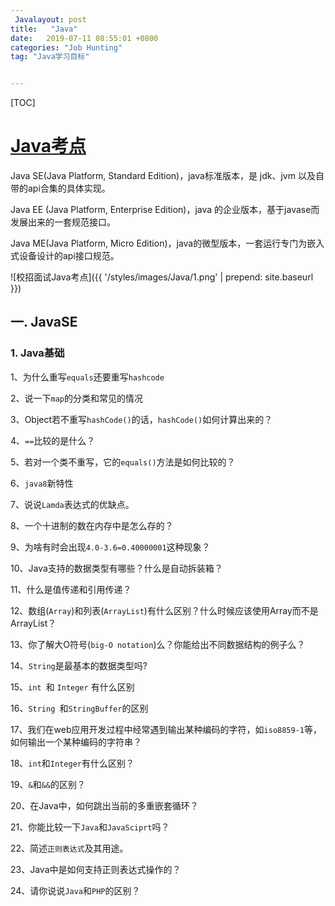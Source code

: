 ```yaml
---
 Javalayout: post
title:   "Java"
date:   2019-07-11 08:55:01 +0800
categories: "Job Hunting"
tag: "Java学习目标"


---
```


[TOC]

# [Java考点](https://www.nowcoder.com/discuss/161991)

Java SE(Java Platform, Standard Edition)，java标准版本，是 jdk、jvm 以及自带的api合集的具体实现。

Java EE (Java Platform, Enterprise Edition)，java 的企业版本，基于javase而发展出来的一套规范接口。

Java ME(Java Platform, Micro Edition)，java的微型版本，一套运行专门为嵌入式设备设计的api接口规范。


![校招面试Java考点]({{ '/styles/images/Java/1.png' | prepend: site.baseurl  }})

## 一. JavaSE

### 1. Java基础

1、为什么重写`equals`还要重写`hashcode`

2、说一下`map`的分类和常见的情况

3、Object若不重写`hashCode()`的话，`hashCode()`如何计算出来的？

4、`==`比较的是什么？

5、若对一个类不重写，它的`equals()`方法是如何比较的？

6、`java8`新特性

7、说说`Lamda`表达式的优缺点。

8、一个十进制的数在内存中是怎么存的？

9、为啥有时会出现`4.0-3.6=0.40000001`这种现象？

10、Java支持的数据类型有哪些？什么是自动拆装箱？

11、什么是值传递和引用传递？

12、数组(`Array`)和列表(`ArrayList`)有什么区别？什么时候应该使用Array而不是ArrayList？

13、你了解大O符号(`big-O notation`)么？你能给出不同数据结构的例子么？

14、`String`是最基本的数据类型吗?

15、`int `和 `Integer` 有什么区别

16、`String `和`StringBuffer`的区别

17、我们在web应用开发过程中经常遇到输出某种编码的字符，如`iso8859-1`等，如何输出一个某种编码的字符串？

18、`int`和`Integer`有什么区别？

19、`&`和`&&`的区别？

20、在Java中，如何跳出当前的多重嵌套循环？

21、你能比较一下`Java`和`JavaSciprt`吗？

22、简述`正则表达式`及其用途。

23、Java中是如何支持正则表达式操作的？

24、请你说说`Java`和`PHP`的区别？